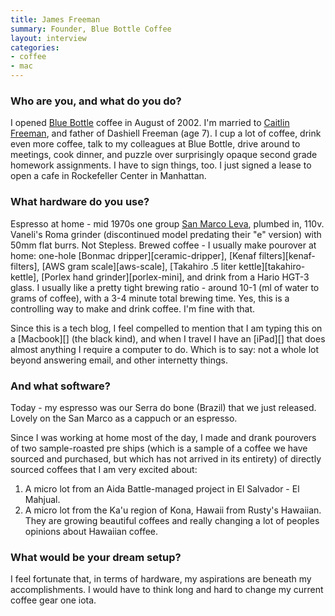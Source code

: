 ```yaml
---
title: James Freeman
summary: Founder, Blue Bottle Coffee
layout: interview
categories:
- coffee
- mac
---
```


### Who are you, and what do you do?

I opened [Blue Bottle](http://www.bluebottlecoffee.net/ "Awesome coffee.") coffee in August of 2002. I'm married to [Caitlin Freeman](http://www.designspongeonline.com/2009/08/wayne-thiebaud-inspired-sweets.html "An article on Caitlin Freeman."), and father of Dashiell Freeman (age 7). I cup a lot of coffee, drink even more coffee, talk to my colleagues at Blue Bottle, drive around to meetings, cook dinner, and puzzle over surprisingly opaque second grade homework assignments. I have to sign things, too. I just signed a lease to open a cafe in Rockefeller Center in Manhattan.

### What hardware do you use?

Espresso at home - mid 1970s one group [San Marco Leva](http://www.flickr.com/photos/niallkennedy/2214282137/ "A photo of the Leva at Blue Bottle in Mint Plaza, SF."), plumbed in, 110v. Vaneli's Roma grinder (discontinued model predating their "e" version) with 50mm flat burrs. Not Stepless. Brewed coffee - I usually make pourover at home: one-hole [Bonmac dripper][ceramic-dripper], [Kenaf filters][kenaf-filters], [AWS gram scale][aws-scale], [Takahiro .5 liter kettle][takahiro-kettle], [Porlex hand grinder][porlex-mini], and drink from a Hario HGT-3 glass. I usually like a pretty tight brewing ratio - around 10-1 (ml of water to grams of coffee), with a 3-4 minute total brewing time. Yes, this is a controlling way to make and drink coffee. I'm fine with that. 

Since this is a tech blog, I feel compelled to mention that I am typing this on a [Macbook][] (the black kind), and when I travel I have an [iPad][] that does almost anything I require a computer to do. Which is to say: not a whole lot beyond answering email, and other internetty things.

### And what software?

Today - my espresso was our Serra do bone (Brazil) that we just released. Lovely on the San Marco as a cappuch or an espresso.

Since I was working at home most of the day, I made and drank pourovers of two sample-roasted pre ships (which is a sample of a coffee we have sourced and purchased, but which has not arrived in its entirety) of directly sourced coffees that I am very excited about:

1. A micro lot from an Aida Battle-managed project in El Salvador - El Mahjual.
2. A micro lot from the Ka'u region of Kona, Hawaii from Rusty's Hawaiian. They are growing beautiful coffees and really changing a lot of peoples opinions about Hawaiian coffee.

### What would be your dream setup?

I feel fortunate that, in terms of hardware, my aspirations are beneath my accomplishments. I would have to think long and hard to change my current coffee gear one iota.